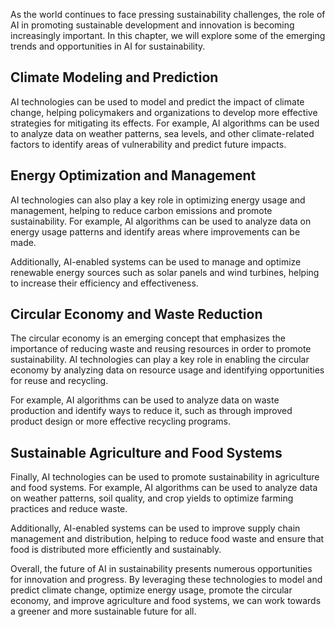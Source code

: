 
As the world continues to face pressing sustainability challenges, the role of AI in promoting sustainable development and innovation is becoming increasingly important. In this chapter, we will explore some of the emerging trends and opportunities in AI for sustainability.

Climate Modeling and Prediction
-------------------------------

AI technologies can be used to model and predict the impact of climate change, helping policymakers and organizations to develop more effective strategies for mitigating its effects. For example, AI algorithms can be used to analyze data on weather patterns, sea levels, and other climate-related factors to identify areas of vulnerability and predict future impacts.

Energy Optimization and Management
----------------------------------

AI technologies can also play a key role in optimizing energy usage and management, helping to reduce carbon emissions and promote sustainability. For example, AI algorithms can be used to analyze data on energy usage patterns and identify areas where improvements can be made.

Additionally, AI-enabled systems can be used to manage and optimize renewable energy sources such as solar panels and wind turbines, helping to increase their efficiency and effectiveness.

Circular Economy and Waste Reduction
------------------------------------

The circular economy is an emerging concept that emphasizes the importance of reducing waste and reusing resources in order to promote sustainability. AI technologies can play a key role in enabling the circular economy by analyzing data on resource usage and identifying opportunities for reuse and recycling.

For example, AI algorithms can be used to analyze data on waste production and identify ways to reduce it, such as through improved product design or more effective recycling programs.

Sustainable Agriculture and Food Systems
----------------------------------------

Finally, AI technologies can be used to promote sustainability in agriculture and food systems. For example, AI algorithms can be used to analyze data on weather patterns, soil quality, and crop yields to optimize farming practices and reduce waste.

Additionally, AI-enabled systems can be used to improve supply chain management and distribution, helping to reduce food waste and ensure that food is distributed more efficiently and sustainably.

Overall, the future of AI in sustainability presents numerous opportunities for innovation and progress. By leveraging these technologies to model and predict climate change, optimize energy usage, promote the circular economy, and improve agriculture and food systems, we can work towards a greener and more sustainable future for all.
